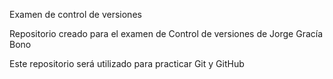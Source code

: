 Examen de control de versiones

Repositorio creado para el examen de Control de versiones de Jorge Gracía Bono

Este repositorio será utilizado para practicar Git y GitHub
